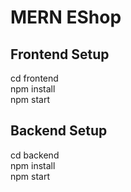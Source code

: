 # MERN EShop

## Frontend Setup

cd frontend\
npm install\
npm start

## Backend Setup

cd backend\
npm install\
npm start
